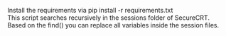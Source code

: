 Install the requirements via pip install -r requirements.txt <br />
This script searches recursively in the sessions folder of SecureCRT. <br />
Based on the find() you can replace all variables inside the session files.